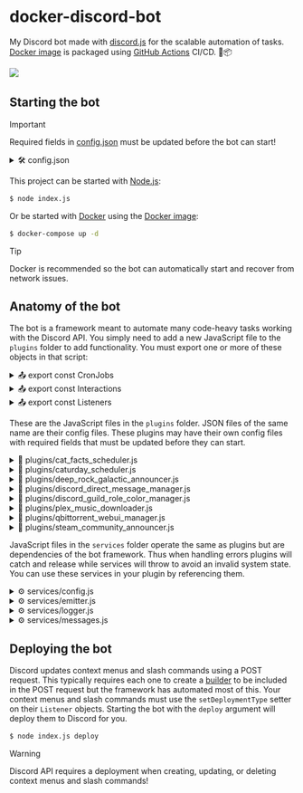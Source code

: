 # docker-discord-bot

My Discord bot made with [discord.js](https://discord.js.org/) for the scalable automation of tasks. [Docker image](https://ghcr.io/au-williams/docker-discord-bot:master) is packaged using [GitHub Actions](https://github.com/au-williams/docker-discord-bot/actions) CI/CD. 🐋📦

<img style="height: 75px" src="assets/readme_logos.png"/>

## Starting the bot

> [!IMPORTANT]
> Required fields in [config.json](config.json) must be updated before the bot can start!
>
> <details>
>  <summary>🛠️ config.json</summary>
>
> | Key                          | Description                                                                                                                                                                                       | Required |
> | :--------------------------- | :------------------------------------------------------------------------------------------------------------------------------------------------------------------------------------------------ | :------- |
> | "discord_bot_admin_user_ids" | The Discord user ID(s) to treat as admin. [(how to find)](https://support.discord.com/hc/en-us/articles/206346498-Where-can-I-find-my-User-Server-Message-ID)                                     | `true`   |
> | "discord_bot_login_token"    | The Discord login token used by the bot. [(how to find)](https://docs.discordbotstudio.org/setting-up-dbs/finding-your-bot-token)                                                                 | `true`   |
> | "discord_config_channel_id"  | The Discord channel ID for the [Config service](#%EF%B8%8F-servicesconfigjs). [(how to find)](https://support.discord.com/hc/en-us/articles/206346498-Where-can-I-find-my-User-Server-Message-ID) | `false`  |
> | "enable_logger_debug"        | Enables displaying the [Logger service](#%EF%B8%8F-servicesloggerjs) `debug` type logs.                                                                                                           | `true`   |
> | "enable_logger_timestamps"   | Enables displaying timestamps in the [Logger service](#%EF%B8%8F-servicesloggerjs) logs.                                                                                                          | `true`   |
> | "enable_messages_service"    | Enables the [Messages service](#%EF%B8%8F-servicesmessagesjs) collection on bot startup.                                                                                                          | `true`   |
> | "enable_temp_file_deletion"  | Enables deleting temporary files in the temp directory.                                                                                                                                           | `true`   |
> | "temp_directory_path"        | The directory path where temporary files are stored.                                                                                                                                              | `true`   |

</details>

This project can be started with [Node.js](https://nodejs.org/en):

```bash
$ node index.js
```

Or be started with [Docker](https://www.docker.com/) using the [Docker image](https://ghcr.io/au-williams/docker-discord-bot:master):

```bash
$ docker-compose up -d
```

> [!TIP]
> Docker is recommended so the bot can automatically start and recover from network issues.

## Anatomy of the bot

The bot is a framework meant to automate many code-heavy tasks working with the Discord API. You simply need to add a new JavaScript file to the `plugins` folder to add functionality. You must export one or more of these objects in that script:

<details>

<summary>📤 export const CronJobs</summary>

### 📤 export const CronJobs

```js
import CronJob from "../entities/CronJob.js";

export const CronJobs = new Set([new CronJob().setExpression("* * * * *").setFunction(myFunction)]);
```

[Cron](https://en.wikipedia.org/wiki/Cron#CRON_expression) is a job scheduler that runs functions on an [expression](https://devhints.io/cron), like every 20 minutes or every Saturday at 9 AM. The bot framework will automatically schedule the Cron jobs you create here. You can extend the Cron jobs with the following setters. 📚

| Name          | Description                                                           | Required |
| :------------ | :-------------------------------------------------------------------- | :------- |
| setEnabled    | Sets the enabled state of the Cron job (used for debugging).          | `false`  |
| setExpression | Sets the Cron expression used when scheduling the Cron job.           | `true`   |
| setFunction   | Sets the function to execute when the Cron job is running.            | `true`   |
| setRunOrder   | Sets the order this Cron job runs with others to avoid race issues.   | `false`  |
| setTriggered  | Sets if the Cron job should run on startup and before the expression. | `false`  |

</details>

<details>

<summary>📤 export const Interactions</summary>

### 📤 export const Interactions

```js
export const Interactions = Object.freeze({
  ButtonComponentWave: "PLUGIN_BUTTON_COMPONENT_WAVE"
});
```

Every action you make in Discord can be thought of as an interaction. Clicking buttons, submitting forms, using slash commands, etc. When we create buttons to click or forms to submit we need to assign them unique IDs that Discord will emit back to us when a user interacts with them. These unique IDs are set on components and used as property keys in the `Listeners` object.

</details>

<details>

<summary>📤 export const Listeners</summary>

### 📤 export const Listeners

```js
import Listener from "../entities/Listener.js";

export const Listeners = Object.freeze({
  [Interactions.ButtonComponentWave]: new Listener()
    .setDescription("Sends the wave emoji when the button is clicked.")
    .setFunction(onButtonComponentWave)
});
```

Listeners handle actions. The property key is a Discord event or interaction from the `Interactions` object. The value is a `Listener` object that will be executed when the key is emitted by Discord. Listeners that only set a function can use that function as the value and the bot framework will automatically wrap it in a Listener. You can use an array to create multiple Listener values for a single key. You can customize the Listener with the following setters. 📚

| Name                    | Description                                                           | Required |
| :---------------------- | :-------------------------------------------------------------------- | :------- |
| setBusyFunction         | Sets the function to execute when the interaction is flagged as busy. | `false`  |
| setDeploymentType       | Sets the type of POST request to use when deploying to Discord.       | `false`  |
| setDescription          | Sets the text displayed when describing functionality to the user.    | `false`  |
| setEnabled              | Sets the enabled state of the listener (typically for debugging).     | `false`  |
| setFunction             | Sets the function to execute when the listener is authorized.         | `true`   |
| setLockedFunction       | Sets the function to execute when the listener is not authorized.     | `false`  |
| setRequiredChannels     | Sets the channel ID(s) required for the listener to be executed.      | `false`  |
| setRequiredChannelTypes | Sets the channel type(s) required for the listener to be executed.    | `false`  |
| setRequiredRoles        | Sets the role ID(s) a user must possess one of to be authorized.      | `false`  |
| setRunOrder             | Sets the order this listener runs with others to avoid race issues.   | `false`  |

</details>

These are the JavaScript files in the `plugins` folder. JSON files of the same name are their config files. These plugins may have their own config files with required fields that must be updated before they can start.

<details>

<!-- plugins/cat_facts_scheduler.js -->

<summary>🧩 plugins/cat_facts_scheduler.js</summary>

### 🧩 plugins/cat_facts_scheduler.js

This JavaScript file sends a new cat fact from the [catfact.ninja API](https://catfact.ninja/) to the announcement channel every day at 9 AM. If the job schedule was missed while the bot was offline then a new cat fact will be sent on startup if the current time is determined to be close enough.

Note: The [catfact.ninja API](https://catfact.ninja/) has awful data consistency... API responses can have spelling or grammar mistakes and duplicate entries. I dumped the API responses and fed them through ChatGPT to fix them. 🤖

### 🛠️ plugins/cat_facts_scheduler.json

| Key                                | Description                                                                                                                                                     | Required |
| :--------------------------------- | :-------------------------------------------------------------------------------------------------------------------------------------------------------------- | :------- |
| "announcement_cron_job_expression" | The Cron job expression to send announcement messages.                                                                                                          | `true`   |
| "announcement_discord_channel_id"  | The Discord channel ID to send messages to. [(how to find)](https://support.discord.com/hc/en-us/articles/206346498-Where-can-I-find-my-User-Server-Message-ID) | `true`   |
| "catfact_responses"                | The cleaned and sanitized catfact.ninja API responses.                                                                                                          | `true`   |

</details>

<!-- plugins/caturday_scheduler.js -->

<details>

<summary>🧩 plugins/caturday_scheduler.js</summary>

### 🧩 plugins/caturday_scheduler.js

<img src="assets/caturday.png" style="height: 375px;"></img>

This JavaScript file sends a picture of a users pet to the announcement channel every Saturday at 9 AM. If the job schedule was missed while the bot was offline then a new picture will be sent on bot startup if today is Saturday. `/caturday` shows a file picker to update channel images in the image pool. New members are sent a DM asking them to reply with their pets pictures. DM pictures are forwarded to the bot admins for approval.

### 🛠️ plugins/caturday_scheduler.json

| Key                                | Description | Required |
| :--------------------------------- | :---------- | :------- |
| "announcement_cron_job_expression" |             | `true`   |
| "announcement_discord_channel_id"  |             | `true`   |
| "maintenance_cron_job_expression"  |             | `true`   |
| "discord_caturday_ids"             |             | `true`   |

<!-- (TODO: Rename plugin admin roles and use bot admins) -->

</details>

<!-- plugins/deep_rock_galactic_announcer.js -->

<details>

<summary>🧩 plugins/deep_rock_galactic_announcer.js</summary>

### 🧩 deep_rock_galactic_announcer.js

<img src="assets/deep_rock_galactic_announcer.png" style="height: 200px; pointer-events:none;"></img>

This JavaScript file sends assignment updates for the video game [Deep Rock Galactic](https://store.steampowered.com/app/548430/Deep_Rock_Galactic/) to the announcement channel by running a Cron job that fetches the [DRG API](https://drgapi.com/). `/drg` privately sends the author the latest announcement message. Clicking `🟩 Deep Dive` privately sends the in-game deep dive assignments. Clicking `🟥 Elite Deep Dive` privately sends the in-game elite deep dive assignments.

### 🛠️ plugins/deep_rock_galactic_announcer.json

| Key                                | Description                                                                                                                                                     | Required |
| :--------------------------------- | :-------------------------------------------------------------------------------------------------------------------------------------------------------------- | :------- |
| "announcement_cron_job_expression" | The Cron job expression to send announcement messages.                                                                                                          | `true`   |
| "announcement_discord_channel_id"  | The Discord channel ID to send messages to. [(how to find)](https://support.discord.com/hc/en-us/articles/206346498-Where-can-I-find-my-User-Server-Message-ID) | `true`   |
| "discord_emoji_deep_rock_galactic" | The custom emoji in `<:NAME:ID>` format. [(how to find)](https://www.pythondiscord.com/pages/guides/pydis-guides/contributing/obtaining-discord-ids/#emoji-id)  | `true`   |

</details>

<!-- plugins/deep_rock_galactic_announcer.js -->

<details>

<summary>🧩 plugins/discord_direct_message_manager.js</summary>

</details>

<!-- plugins/discord_guild_role_color_manager.js -->

<details>

<summary>🧩 plugins/discord_guild_role_color_manager.js</summary>

### 🧩 plugins/discord_guild_role_color_manager.js

This JavaScript file creates a guild role for each member based on their profile pictures average color and assigns it to them. When their profile picture is changed a new role will be made and the old role unassigned. The old role will be deleted if it has no members. Role names are in hexadecimal format.

### 🛠️ plugins/discord_guild_role_color_manager.json

| Key                          | Description                                                                                                                                                                 | Required |
| :--------------------------- | :-------------------------------------------------------------------------------------------------------------------------------------------------------------------------- | :------- |
| "discord_excluded_guild_ids" | The Discord guild ID(s) this plugin shouldn't manage. [(how to find)](https://www.pythondiscord.com/pages/guides/pydis-guides/contributing/obtaining-discord-ids/#guild-id) | `false`  |
| "discord_excluded_user_ids"  | The Discord user ID(s) this plugin shouldn't manage. [(how to find)](https://support.discord.com/hc/en-us/articles/206346498-Where-can-I-find-my-User-Server-Message-ID)    | `false`  |

</details>

<!-- plugins/plex_music_downloader.js -->

<details>

<summary>🧩 plugins/plex_music_downloader.js</summary>

### 🧩 plugins/plex_music_downloader.js

<img src="assets/plex_music_downloader.png" style="height: 375px;"></img>

This JavaScript file sends a message reply in response to a message with a media link. Clicking `🎧 Download audio` or `📺 Download video` will download the media using [yt-dlp](https://github.com/yt-dlp/yt-dlp) and post-processed with [ffmpeg](https://github.com/FFmpeg/FFmpeg) before re-uploading it to Discord for the user to download. Any guild member can download the resulting files and authorized guild members can import them in source quality to the Plex media library on the host machine.

### 🛠️ plugins/plex_music_downloader.json

| Key                                | Description | Required |
| :--------------------------------- | :---------- | :------- |
| "cron_job_announcement_expression" |             | `true`   |
| "discord_admin_role_id"            |             | `true`   |
| "discord_allowed_channel_ids"      |             | `true`   |
| "discord_plex_emoji"               |             | `true`   |
| "discord_youtube_emoji"            |             | `true`   |
| "plex_authentication_token"        |             | `true`   |
| "plex_audio_download_directory"    |             | `true`   |
| "plex_video_download_directory"    |             | `true`   |
| "plex_example_genres"              |             | `true`   |
| "plex_library_section_id"          |             | `true`   |
| "plex_server_ip_address"           |             | `true`   |

</details>

<!-- plugins/qbittorrent_webui_manager.js -->

<details>

<summary>🧩 plugins/qbittorrent_webui_manager.js</summary>

### 🧩 plugins/qbittorrent_webui_manager.js

<img src="assets/qbittorrent_webui_manager.gif" style="height: 180px;"></img>

This JavaScript file manages the host [qBittorrent](https://www.qbittorrent.org/) client by fetching the [qBittorrent WebUI API](https://github.com/qbittorrent/qBittorrent/wiki/WebUI-API-(qBittorrent-4.1)). `/qbittorrent` privately sends the author a message with the current session's info. Clicking `🧲 Add Magnet` opens a popup to add a magnet link to the download queue. Clicking `⏱️ Speed limit` displays a select menu to create, update, or remove the speed limit. The speed limit is automatically removed once the configured time elapses.

### 🛠️ plugins/qbittorrent_webui_manager.json

| Key                         | Description                                                                                                                                                              | Required |
| :-------------------------- | :----------------------------------------------------------------------------------------------------------------------------------------------------------------------- | :------- |
| "cron_job_date"             | The date to remove the speed limit. This is set by the plugin.                                                                                                           | `false`  |
| "discord_required_role_ids" | The Discord role ID(s) required to use this plugin. [(how to find)](https://www.pythondiscord.com/pages/guides/pydis-guides/contributing/obtaining-discord-ids/#role-id) | `true`   |
| "qbittorrent_host_url"      | The host URL. `127.0.0.1` or `host.docker.internal` on `:8080`.                                                                                                          | `true`   |
| "qbittorrent_username"      | The qBittorrent WebUI username to authenticate with.                                                                                                                     | `true`   |
| "qbittorrent_password"      | The qBittorrent WebUI password to authenticate with.                                                                                                                     | `true`   |

</details>

<!-- plugins/steam_community_announcer.js -->

<details>

<summary>🧩 plugins/steam_community_announcer.js</summary>

### 🧩 plugins/steam_community_announcer.js

<img src="assets/steam_community_announcer.png" style="height: 450px;"></img>

This JavaScript file sends [Steam](https://store.steampowered.com/) game news and updates to the announcement channel by running a Cron job that fetches the [Steamworks Web API](https://partner.steamgames.com/doc/webapi_overview). Previews of the announcement are sourced from its response body.

### 🛠️ plugins/steam_community_announcer.json

| Key                                | Description                                                                                                                                                     | Required |
| :--------------------------------- | :-------------------------------------------------------------------------------------------------------------------------------------------------------------- | :------- |
| "announcement_steam_app_ids"       | The Steam app ID(s) to announce news for. [(how to find)](https://gaming.stackexchange.com/questions/149837/how-do-i-find-the-id-for-a-game-on-steam)           | `true`   |
| "announcement_cron_job_expression" | The Cron job expression to send announcement messages.                                                                                                          | `true`   |
| "announcement_discord_channel_id"  | The Discord channel ID to send messages to. [(how to find)](https://support.discord.com/hc/en-us/articles/206346498-Where-can-I-find-my-User-Server-Message-ID) | `true`   |

</details>

JavaScript files in the `services` folder operate the same as plugins but are dependencies of the bot framework. Thus when handling errors plugins will catch and release while services will throw to avoid an invalid system state. You can use these services in your plugin by referencing them.

<details>

<summary>⚙️ services/config.js</summary>

### ⚙️ services/config.js

```js
import { Config } from "../services/config.js";

const config = new Config(import.meta.filename);
```

This JavaScript file manages the config service state. You can create a `Config` object in your plugin using the plugins filename as a parameter - provided by Node.js as `import.meta.filename`. This `Config` object has the file contents of [config.json](config.json) and the JSON file of the plugin's file name (if it exists). After updating data sourced from the plugin JSON file, you can use `config.save()` to update the file content on disk.

If `discord_config_channel_id` is set in [config.json](config.json) then your plugin JSON files will be backed up to that channel on bot startup. You'll be warned if a backup is out of sync thereafter so it can be reuploaded. Reuploading the JSON is done by clicking the `⬆️ Backup` button which backs up your current file after saving the previous backup file to its version history. Clicking `⬇️ Restore` on a backup will rename your JSON file before downloading the backup file.

<!-- TODO: add config key to not be backed up? "enable_backup": false? -->

</details>

<details>

<summary>⚙️ services/emitter.js</summary>

### ⚙️ services/emitter.js

```js
import { Emitter } from "../services/emitter.js";

Emitter.emit({ event });
```

This JavaScript file manages routing events and interactions to plugins and other services. If you created a `Listener` for a [Discord event](https://discord.com/developers/docs/events/gateway-events#receive-events) that's not working, [index.js](index.js) may need an update to pass that event to `Emitter.emit({ event })`. Plugins typically don't have a use for the `Emitter` class unless displaying buttons or other components. Attaching `Emitter.moreInfoButton` to your [ActionRow](https://discordjs.guide/message-components/action-rows.html#building-action-rows) adds a pre-made button providing descriptions of those components when clicked.

</details>

<details>

<summary>⚙️ services/logger.js</summary>

### ⚙️ services/logger.js

```js
import { Logger } from "../services/logger.js";

const logger = new Logger(import.meta.filename);
```

</details>

<details>

<summary>⚙️ services/messages.js</summary>

### ⚙️ services/messages.js

```js
import { Messages } from "../services/messages.js";

const messages = Messages.get({ channelId });
```

This JavaScript file manages the enumerable message history. If `enable_message_service` is set as `true` in [config.json](config.json) then on bot startup a collection of all messages it can read will be created, allowing us to quickly and easily sort them using [ES6 array functions](https://developer.mozilla.org/en-US/docs/Web/JavaScript/Reference/Global_Objects/Array#instance_methods). If `enable_message_service` is set as `false` then the collection won't be created. This saves a significant amount of time on bot startup at the expense of disabling the plugins that use the `Messages` service to function. Setting this value as `false` is used during local development of plugins and <ins>not</ins> server deployments.

</details>

## Deploying the bot

Discord updates context menus and slash commands using a POST request. This typically requires each one to create a [builder](https://discordjs.guide/slash-commands/advanced-creation.html#adding-options) to be included in the POST request but the framework has automated most of this. Your context menus and slash commands must use the `setDeploymentType` setter on their `Listener` objects. Starting the bot with the `deploy` argument will deploy them to Discord for you.

```cmd
$ node index.js deploy
```

> [!WARNING]
> Discord API requires a deployment when creating, updating, or deleting context menus and slash commands!
